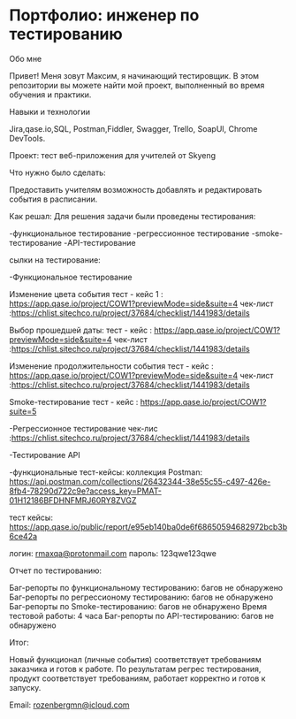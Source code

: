 # Портфолио: инженер по тестированию
Обо мне

Привет! Меня зовут Максим, я начинающий тестировщик. 
В этом репозитории вы можете найти мой проект, выполненный во время обучения и практики. 

Навыки и технологии

Jira,qase.io,SQL, Postman,Fiddler, Swagger, Trello, 
SoapUI, Chrome DevTools.


Проект: тест веб-приложения для учителей от Skyeng

Что нужно было сделать:

Предоставить учителям возможность добавлять и редактировать события в расписании.

Как решал: 
Для решения задачи были проведены тестирования:

-функциональное тестирование
-регрессионное тестирование
-smoke-тестирование
-API-тестирование

сылки на тестирование:
 
-Функциональное тестирование

Изменение цвета события
тест - кейс 1 : https://app.qase.io/project/COW1?previewMode=side&suite=4
чек-лист :https://chlist.sitechco.ru/project/37684/checklist/1441983/details

Выбор прошедшей даты:
тест - кейс : https://app.qase.io/project/COW1?previewMode=side&suite=4
чек-лист :https://chlist.sitechco.ru/project/37684/checklist/1441983/details

Изменение продолжительности события
тест - кейс : https://app.qase.io/project/COW1?previewMode=side&suite=4
чек-лист :https://chlist.sitechco.ru/project/37684/checklist/1441983/details

Smoke-тестирование
тест - кейс : https://app.qase.io/project/COW1?suite=5

-Регрессионное тестирование
чек-лис :https://chlist.sitechco.ru/project/37684/checklist/1441983/details 

-Тестирование API

-функциональные тест-кейсы:
коллекция Postman:
https://api.postman.com/collections/26432344-38e55c55-c497-426e-8fb4-78290d722c9e?access_key=PMAT-01H12186BFDHNFMRJ60RY8ZVGZ

тест кейсы:
https://app.qase.io/public/report/e95eb140ba0de6f68650594682972bcb3b6ce42a

логин: rmaxqa@protonmail.com 
пароль: 123qwe123qwe


Отчет по тестированию:

Баг-репорты по функциональному тестированию:  багов не обнаружено
Баг-репорты по регрессионому тестированию: багов не обнаружено
Баг-репорты по Smoke-тестированию: багов не обнаружено
Время тестовой работы: 4 часа
Баг-репорты по API-тестированию: багов не обнаружено 

Итог:

Новый функционал (личные события) соответствует требованиям заказчика и готов к работе. 
По результатам регрес тестирования, продукт соответствует требованиям, работает корректно и готов к запуску. 



Email: rozenbergmn@icloud.com
